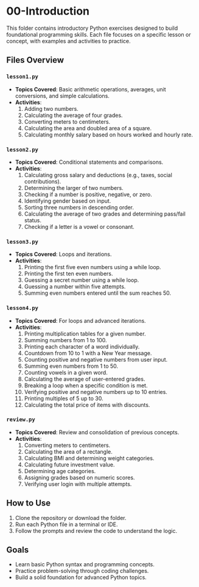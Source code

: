 # 00-Introduction

This folder contains introductory Python exercises designed to build foundational programming skills. Each file focuses on a specific lesson or concept, with examples and activities to practice.

## Files Overview

### `lesson1.py`
- **Topics Covered**: Basic arithmetic operations, averages, unit conversions, and simple calculations.
- **Activities**:
  1. Adding two numbers.
  2. Calculating the average of four grades.
  3. Converting meters to centimeters.
  4. Calculating the area and doubled area of a square.
  5. Calculating monthly salary based on hours worked and hourly rate.

### `lesson2.py`
- **Topics Covered**: Conditional statements and comparisons.
- **Activities**:
  1. Calculating gross salary and deductions (e.g., taxes, social contributions).
  2. Determining the larger of two numbers.
  3. Checking if a number is positive, negative, or zero.
  4. Identifying gender based on input.
  5. Sorting three numbers in descending order.
  6. Calculating the average of two grades and determining pass/fail status.
  7. Checking if a letter is a vowel or consonant.

### `lesson3.py`
- **Topics Covered**: Loops and iterations.
- **Activities**:
  1. Printing the first five even numbers using a while loop.
  2. Printing the first ten even numbers.
  3. Guessing a secret number using a while loop.
  4. Guessing a number within five attempts.
  5. Summing even numbers entered until the sum reaches 50.

### `lesson4.py`
- **Topics Covered**: For loops and advanced iterations.
- **Activities**:
  1. Printing multiplication tables for a given number.
  2. Summing numbers from 1 to 100.
  3. Printing each character of a word individually.
  4. Countdown from 10 to 1 with a New Year message.
  5. Counting positive and negative numbers from user input.
  6. Summing even numbers from 1 to 50.
  7. Counting vowels in a given word.
  8. Calculating the average of user-entered grades.
  9. Breaking a loop when a specific condition is met.
  10. Verifying positive and negative numbers up to 10 entries.
  11. Printing multiples of 5 up to 30.
  12. Calculating the total price of items with discounts.

### `review.py`
- **Topics Covered**: Review and consolidation of previous concepts.
- **Activities**:
  1. Converting meters to centimeters.
  2. Calculating the area of a rectangle.
  3. Calculating BMI and determining weight categories.
  4. Calculating future investment value.
  5. Determining age categories.
  6. Assigning grades based on numeric scores.
  7. Verifying user login with multiple attempts.

## How to Use
1. Clone the repository or download the folder.
2. Run each Python file in a terminal or IDE.
3. Follow the prompts and review the code to understand the logic.

## Goals
- Learn basic Python syntax and programming concepts.
- Practice problem-solving through coding challenges.
- Build a solid foundation for advanced Python topics.
